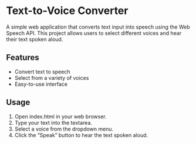 # Text-to-Voice Converter

A simple web application that converts text input into speech using the Web Speech API. This project allows users to select different voices and hear their text spoken aloud.

## Features

- Convert text to speech
- Select from a variety of voices
- Easy-to-use interface


## Usage

1. Open index.html in your web browser.
2. Type your text into the textarea.
3. Select a voice from the dropdown menu.
4. Click the “Speak” button to hear the text spoken aloud.